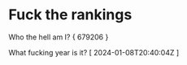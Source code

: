 # Fuck the rankings

Who the hell am I?
{ 679206 }

What fucking year is it?
[ 2024-01-08T20:40:04Z ]

